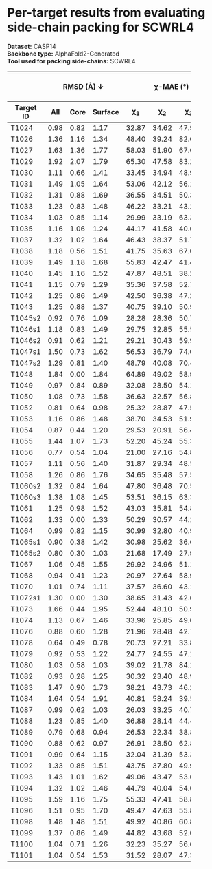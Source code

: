 # Per-target results from evaluating side-chain packing for SCWRL4

**Dataset:** CASP14  
**Backbone type:** AlphaFold2-Generated  
**Tool used for packing side-chains:** SCWRL4  
<table style="width:85%;">
  <thead>
    <tr>
      <th></th>
      <th colspan="3"><strong>RMSD (Å) ↓</strong></th>
      <th colspan="4"><strong>&chi;-MAE (°) ↓</strong></th>
      <th><strong>RR (%) ↑</strong></th>
      <th colspan="3"><strong>Steric Clashes (#) ↓</strong></th>
    </tr>
    <tr>
      <th><strong>Target ID</strong></th>
      <th><strong>All</strong></th>
      <th><strong>Core</strong></th>
      <th><strong>Surface</strong></th>
      <th>&chi;<sub>1</sub></th>
      <th>&chi;<sub>2</sub></th>
      <th>&chi;<sub>3</sub></th>
      <th>&chi;<sub>4</sub></th>
      <th>&chi;<sub>1-4</sub></th>
      <th>100%</th>
      <th>90%</th>
      <th>80%</th>
    </tr>
  </thead>
  <tbody>
    <tr>
      <td>T1024</td>
      <td>0.98</td>
      <td>0.82</td>
      <td>1.17</td>
      <td>32.87</td>
      <td>34.62</td>
      <td>47.95</td>
      <td>51.05</td>
      <td>46.6</td>
      <td>192.0</td>
      <td>46.0</td>
      <td>13.0</td>
    </tr>
    <tr>
      <td>T1026</td>
      <td>1.36</td>
      <td>1.16</td>
      <td>1.34</td>
      <td>48.40</td>
      <td>39.24</td>
      <td>82.00</td>
      <td>83.82</td>
      <td>34.6</td>
      <td>61.0</td>
      <td>17.0</td>
      <td>5.0</td>
    </tr>
    <tr>
      <td>T1027</td>
      <td>1.63</td>
      <td>1.36</td>
      <td>1.77</td>
      <td>58.03</td>
      <td>51.90</td>
      <td>67.69</td>
      <td>54.34</td>
      <td>19.6</td>
      <td>66.0</td>
      <td>15.0</td>
      <td>1.0</td>
    </tr>
    <tr>
      <td>T1029</td>
      <td>1.92</td>
      <td>2.07</td>
      <td>1.79</td>
      <td>65.30</td>
      <td>47.58</td>
      <td>83.24</td>
      <td>55.53</td>
      <td>23.1</td>
      <td>65.0</td>
      <td>8.0</td>
      <td>3.0</td>
    </tr>
    <tr>
      <td>T1030</td>
      <td>1.11</td>
      <td>0.66</td>
      <td>1.41</td>
      <td>33.45</td>
      <td>34.94</td>
      <td>48.95</td>
      <td>54.06</td>
      <td>40.8</td>
      <td>86.0</td>
      <td>13.0</td>
      <td>2.0</td>
    </tr>
    <tr>
      <td>T1031</td>
      <td>1.49</td>
      <td>1.05</td>
      <td>1.64</td>
      <td>53.06</td>
      <td>42.12</td>
      <td>56.13</td>
      <td>38.31</td>
      <td>23.0</td>
      <td>41.0</td>
      <td>15.0</td>
      <td>9.0</td>
    </tr>
    <tr>
      <td>T1032</td>
      <td>1.31</td>
      <td>0.88</td>
      <td>1.69</td>
      <td>36.55</td>
      <td>34.51</td>
      <td>50.32</td>
      <td>59.69</td>
      <td>37.4</td>
      <td>68.0</td>
      <td>21.0</td>
      <td>4.0</td>
    </tr>
    <tr>
      <td>T1033</td>
      <td>1.23</td>
      <td>0.83</td>
      <td>1.48</td>
      <td>46.22</td>
      <td>33.21</td>
      <td>43.24</td>
      <td>51.66</td>
      <td>30.9</td>
      <td>47.0</td>
      <td>7.0</td>
      <td>1.0</td>
    </tr>
    <tr>
      <td>T1034</td>
      <td>1.03</td>
      <td>0.85</td>
      <td>1.14</td>
      <td>29.99</td>
      <td>33.19</td>
      <td>63.31</td>
      <td>67.35</td>
      <td>44.0</td>
      <td>78.0</td>
      <td>20.0</td>
      <td>6.0</td>
    </tr>
    <tr>
      <td>T1035</td>
      <td>1.16</td>
      <td>1.06</td>
      <td>1.24</td>
      <td>44.17</td>
      <td>41.58</td>
      <td>40.61</td>
      <td>63.89</td>
      <td>25.3</td>
      <td>24.0</td>
      <td>2.0</td>
      <td>0.0</td>
    </tr>
    <tr>
      <td>T1037</td>
      <td>1.32</td>
      <td>1.02</td>
      <td>1.64</td>
      <td>46.43</td>
      <td>38.37</td>
      <td>51.78</td>
      <td>56.68</td>
      <td>30.4</td>
      <td>238.0</td>
      <td>50.0</td>
      <td>11.0</td>
    </tr>
    <tr>
      <td>T1038</td>
      <td>1.18</td>
      <td>0.56</td>
      <td>1.51</td>
      <td>41.75</td>
      <td>35.63</td>
      <td>67.05</td>
      <td>57.08</td>
      <td>40.8</td>
      <td>104.0</td>
      <td>16.0</td>
      <td>3.0</td>
    </tr>
    <tr>
      <td>T1039</td>
      <td>1.49</td>
      <td>1.18</td>
      <td>1.68</td>
      <td>55.83</td>
      <td>42.47</td>
      <td>41.42</td>
      <td>32.82</td>
      <td>21.2</td>
      <td>94.0</td>
      <td>28.0</td>
      <td>10.0</td>
    </tr>
    <tr>
      <td>T1040</td>
      <td>1.45</td>
      <td>1.16</td>
      <td>1.52</td>
      <td>47.87</td>
      <td>48.51</td>
      <td>38.24</td>
      <td>69.64</td>
      <td>19.3</td>
      <td>56.0</td>
      <td>10.0</td>
      <td>1.0</td>
    </tr>
    <tr>
      <td>T1041</td>
      <td>1.15</td>
      <td>0.79</td>
      <td>1.29</td>
      <td>35.36</td>
      <td>37.58</td>
      <td>52.74</td>
      <td>45.96</td>
      <td>36.6</td>
      <td>111.0</td>
      <td>23.0</td>
      <td>4.0</td>
    </tr>
    <tr>
      <td>T1042</td>
      <td>1.25</td>
      <td>0.86</td>
      <td>1.49</td>
      <td>42.50</td>
      <td>36.38</td>
      <td>47.28</td>
      <td>43.82</td>
      <td>33.6</td>
      <td>136.0</td>
      <td>19.0</td>
      <td>2.0</td>
    </tr>
    <tr>
      <td>T1043</td>
      <td>1.25</td>
      <td>0.88</td>
      <td>1.37</td>
      <td>40.75</td>
      <td>39.10</td>
      <td>50.95</td>
      <td>31.83</td>
      <td>32.3</td>
      <td>71.0</td>
      <td>14.0</td>
      <td>5.0</td>
    </tr>
    <tr>
      <td>T1045s2</td>
      <td>0.92</td>
      <td>0.76</td>
      <td>1.09</td>
      <td>28.28</td>
      <td>28.36</td>
      <td>50.70</td>
      <td>63.74</td>
      <td>51.0</td>
      <td>89.0</td>
      <td>20.0</td>
      <td>2.0</td>
    </tr>
    <tr>
      <td>T1046s1</td>
      <td>1.18</td>
      <td>0.83</td>
      <td>1.49</td>
      <td>29.75</td>
      <td>32.85</td>
      <td>55.59</td>
      <td>74.56</td>
      <td>52.2</td>
      <td>32.0</td>
      <td>5.0</td>
      <td>1.0</td>
    </tr>
    <tr>
      <td>T1046s2</td>
      <td>0.91</td>
      <td>0.62</td>
      <td>1.21</td>
      <td>29.21</td>
      <td>30.43</td>
      <td>59.97</td>
      <td>50.90</td>
      <td>50.4</td>
      <td>111.0</td>
      <td>21.0</td>
      <td>2.0</td>
    </tr>
    <tr>
      <td>T1047s1</td>
      <td>1.50</td>
      <td>0.73</td>
      <td>1.62</td>
      <td>56.53</td>
      <td>36.79</td>
      <td>74.06</td>
      <td>58.64</td>
      <td>36.8</td>
      <td>55.0</td>
      <td>10.0</td>
      <td>3.0</td>
    </tr>
    <tr>
      <td>T1047s2</td>
      <td>1.29</td>
      <td>0.81</td>
      <td>1.40</td>
      <td>48.79</td>
      <td>40.08</td>
      <td>70.49</td>
      <td>93.40</td>
      <td>33.9</td>
      <td>73.0</td>
      <td>11.0</td>
      <td>1.0</td>
    </tr>
    <tr>
      <td>T1048</td>
      <td>1.84</td>
      <td>0.00</td>
      <td>1.84</td>
      <td>64.89</td>
      <td>49.02</td>
      <td>58.98</td>
      <td>55.92</td>
      <td>9.8</td>
      <td>8.0</td>
      <td>1.0</td>
      <td>0.0</td>
    </tr>
    <tr>
      <td>T1049</td>
      <td>0.97</td>
      <td>0.84</td>
      <td>0.89</td>
      <td>32.08</td>
      <td>28.50</td>
      <td>54.16</td>
      <td>85.30</td>
      <td>56.9</td>
      <td>99.0</td>
      <td>24.0</td>
      <td>2.0</td>
    </tr>
    <tr>
      <td>T1050</td>
      <td>1.08</td>
      <td>0.73</td>
      <td>1.58</td>
      <td>36.63</td>
      <td>32.57</td>
      <td>56.80</td>
      <td>63.85</td>
      <td>45.8</td>
      <td>427.0</td>
      <td>90.0</td>
      <td>11.0</td>
    </tr>
    <tr>
      <td>T1052</td>
      <td>0.81</td>
      <td>0.64</td>
      <td>0.98</td>
      <td>25.32</td>
      <td>28.87</td>
      <td>47.55</td>
      <td>43.36</td>
      <td>59.7</td>
      <td>483.0</td>
      <td>101.0</td>
      <td>13.0</td>
    </tr>
    <tr>
      <td>T1053</td>
      <td>1.16</td>
      <td>0.86</td>
      <td>1.48</td>
      <td>38.70</td>
      <td>34.53</td>
      <td>51.96</td>
      <td>65.99</td>
      <td>36.9</td>
      <td>348.0</td>
      <td>93.0</td>
      <td>27.0</td>
    </tr>
    <tr>
      <td>T1054</td>
      <td>0.87</td>
      <td>0.44</td>
      <td>1.20</td>
      <td>29.53</td>
      <td>20.91</td>
      <td>56.44</td>
      <td>68.15</td>
      <td>57.1</td>
      <td>57.0</td>
      <td>14.0</td>
      <td>4.0</td>
    </tr>
    <tr>
      <td>T1055</td>
      <td>1.44</td>
      <td>1.07</td>
      <td>1.73</td>
      <td>52.20</td>
      <td>45.24</td>
      <td>55.35</td>
      <td>73.61</td>
      <td>31.0</td>
      <td>60.0</td>
      <td>11.0</td>
      <td>1.0</td>
    </tr>
    <tr>
      <td>T1056</td>
      <td>0.77</td>
      <td>0.54</td>
      <td>1.04</td>
      <td>21.00</td>
      <td>27.16</td>
      <td>54.80</td>
      <td>66.29</td>
      <td>59.0</td>
      <td>96.0</td>
      <td>21.0</td>
      <td>6.0</td>
    </tr>
    <tr>
      <td>T1057</td>
      <td>1.11</td>
      <td>0.56</td>
      <td>1.40</td>
      <td>31.87</td>
      <td>29.34</td>
      <td>48.52</td>
      <td>56.79</td>
      <td>50.0</td>
      <td>167.0</td>
      <td>48.0</td>
      <td>14.0</td>
    </tr>
    <tr>
      <td>T1058</td>
      <td>1.26</td>
      <td>0.86</td>
      <td>1.76</td>
      <td>34.65</td>
      <td>35.48</td>
      <td>57.56</td>
      <td>54.26</td>
      <td>43.6</td>
      <td>162.0</td>
      <td>37.0</td>
      <td>2.0</td>
    </tr>
    <tr>
      <td>T1060s2</td>
      <td>1.32</td>
      <td>0.84</td>
      <td>1.64</td>
      <td>47.80</td>
      <td>36.48</td>
      <td>70.52</td>
      <td>71.26</td>
      <td>37.5</td>
      <td>156.0</td>
      <td>27.0</td>
      <td>6.0</td>
    </tr>
    <tr>
      <td>T1060s3</td>
      <td>1.38</td>
      <td>1.08</td>
      <td>1.45</td>
      <td>53.51</td>
      <td>36.15</td>
      <td>63.33</td>
      <td>31.45</td>
      <td>37.7</td>
      <td>36.0</td>
      <td>8.0</td>
      <td>1.0</td>
    </tr>
    <tr>
      <td>T1061</td>
      <td>1.25</td>
      <td>0.98</td>
      <td>1.52</td>
      <td>43.03</td>
      <td>35.81</td>
      <td>54.84</td>
      <td>59.23</td>
      <td>37.1</td>
      <td>580.0</td>
      <td>142.0</td>
      <td>34.0</td>
    </tr>
    <tr>
      <td>T1062</td>
      <td>1.33</td>
      <td>0.00</td>
      <td>1.33</td>
      <td>50.29</td>
      <td>30.57</td>
      <td>44.14</td>
      <td>58.14</td>
      <td>39.3</td>
      <td>2.0</td>
      <td>0.0</td>
      <td>0.0</td>
    </tr>
    <tr>
      <td>T1064</td>
      <td>0.99</td>
      <td>0.82</td>
      <td>1.15</td>
      <td>30.99</td>
      <td>32.80</td>
      <td>40.93</td>
      <td>23.13</td>
      <td>59.3</td>
      <td>48.0</td>
      <td>19.0</td>
      <td>4.0</td>
    </tr>
    <tr>
      <td>T1065s1</td>
      <td>0.90</td>
      <td>0.38</td>
      <td>1.42</td>
      <td>30.98</td>
      <td>25.62</td>
      <td>36.64</td>
      <td>38.43</td>
      <td>58.1</td>
      <td>27.0</td>
      <td>3.0</td>
      <td>0.0</td>
    </tr>
    <tr>
      <td>T1065s2</td>
      <td>0.80</td>
      <td>0.30</td>
      <td>1.03</td>
      <td>21.68</td>
      <td>17.49</td>
      <td>27.93</td>
      <td>49.90</td>
      <td>66.7</td>
      <td>33.0</td>
      <td>9.0</td>
      <td>1.0</td>
    </tr>
    <tr>
      <td>T1067</td>
      <td>1.06</td>
      <td>0.45</td>
      <td>1.55</td>
      <td>29.92</td>
      <td>24.96</td>
      <td>51.17</td>
      <td>67.88</td>
      <td>55.4</td>
      <td>97.0</td>
      <td>12.0</td>
      <td>3.0</td>
    </tr>
    <tr>
      <td>T1068</td>
      <td>0.94</td>
      <td>0.41</td>
      <td>1.23</td>
      <td>20.97</td>
      <td>27.64</td>
      <td>58.93</td>
      <td>59.30</td>
      <td>55.4</td>
      <td>94.0</td>
      <td>22.0</td>
      <td>6.0</td>
    </tr>
    <tr>
      <td>T1070</td>
      <td>1.01</td>
      <td>0.74</td>
      <td>1.11</td>
      <td>37.57</td>
      <td>36.60</td>
      <td>43.14</td>
      <td>59.60</td>
      <td>43.2</td>
      <td>140.0</td>
      <td>28.0</td>
      <td>7.0</td>
    </tr>
    <tr>
      <td>T1072s1</td>
      <td>1.30</td>
      <td>0.00</td>
      <td>1.30</td>
      <td>38.65</td>
      <td>31.43</td>
      <td>42.66</td>
      <td>51.57</td>
      <td>41.1</td>
      <td>7.0</td>
      <td>0.0</td>
      <td>0.0</td>
    </tr>
    <tr>
      <td>T1073</td>
      <td>1.66</td>
      <td>0.44</td>
      <td>1.95</td>
      <td>52.44</td>
      <td>48.10</td>
      <td>50.92</td>
      <td>54.67</td>
      <td>21.2</td>
      <td>12.0</td>
      <td>1.0</td>
      <td>0.0</td>
    </tr>
    <tr>
      <td>T1074</td>
      <td>1.13</td>
      <td>0.67</td>
      <td>1.46</td>
      <td>33.96</td>
      <td>25.85</td>
      <td>49.63</td>
      <td>47.76</td>
      <td>51.4</td>
      <td>59.0</td>
      <td>16.0</td>
      <td>2.0</td>
    </tr>
    <tr>
      <td>T1076</td>
      <td>0.88</td>
      <td>0.60</td>
      <td>1.28</td>
      <td>21.96</td>
      <td>28.48</td>
      <td>42.76</td>
      <td>73.85</td>
      <td>58.3</td>
      <td>254.0</td>
      <td>54.0</td>
      <td>14.0</td>
    </tr>
    <tr>
      <td>T1078</td>
      <td>0.64</td>
      <td>0.49</td>
      <td>0.78</td>
      <td>20.73</td>
      <td>27.21</td>
      <td>33.81</td>
      <td>36.80</td>
      <td>66.3</td>
      <td>52.0</td>
      <td>14.0</td>
      <td>2.0</td>
    </tr>
    <tr>
      <td>T1079</td>
      <td>0.92</td>
      <td>0.53</td>
      <td>1.22</td>
      <td>24.77</td>
      <td>24.55</td>
      <td>47.16</td>
      <td>51.60</td>
      <td>54.6</td>
      <td>320.0</td>
      <td>55.0</td>
      <td>10.0</td>
    </tr>
    <tr>
      <td>T1080</td>
      <td>1.03</td>
      <td>0.58</td>
      <td>1.03</td>
      <td>39.02</td>
      <td>21.78</td>
      <td>84.13</td>
      <td>44.79</td>
      <td>53.1</td>
      <td>58.0</td>
      <td>12.0</td>
      <td>0.0</td>
    </tr>
    <tr>
      <td>T1082</td>
      <td>0.93</td>
      <td>0.28</td>
      <td>1.25</td>
      <td>30.32</td>
      <td>23.40</td>
      <td>48.94</td>
      <td>63.31</td>
      <td>53.7</td>
      <td>36.0</td>
      <td>6.0</td>
      <td>1.0</td>
    </tr>
    <tr>
      <td>T1083</td>
      <td>1.47</td>
      <td>0.90</td>
      <td>1.73</td>
      <td>38.21</td>
      <td>43.73</td>
      <td>46.21</td>
      <td>86.32</td>
      <td>40.5</td>
      <td>37.0</td>
      <td>15.0</td>
      <td>3.0</td>
    </tr>
    <tr>
      <td>T1084</td>
      <td>1.64</td>
      <td>0.54</td>
      <td>1.91</td>
      <td>40.81</td>
      <td>58.24</td>
      <td>39.59</td>
      <td>68.31</td>
      <td>27.1</td>
      <td>25.0</td>
      <td>6.0</td>
      <td>1.0</td>
    </tr>
    <tr>
      <td>T1087</td>
      <td>0.99</td>
      <td>0.62</td>
      <td>1.03</td>
      <td>26.03</td>
      <td>33.25</td>
      <td>40.70</td>
      <td>36.32</td>
      <td>45.6</td>
      <td>41.0</td>
      <td>11.0</td>
      <td>1.0</td>
    </tr>
    <tr>
      <td>T1088</td>
      <td>1.23</td>
      <td>0.85</td>
      <td>1.40</td>
      <td>36.88</td>
      <td>28.14</td>
      <td>44.46</td>
      <td>15.09</td>
      <td>52.1</td>
      <td>90.0</td>
      <td>24.0</td>
      <td>3.0</td>
    </tr>
    <tr>
      <td>T1089</td>
      <td>0.79</td>
      <td>0.68</td>
      <td>0.94</td>
      <td>26.53</td>
      <td>22.34</td>
      <td>38.84</td>
      <td>51.24</td>
      <td>56.5</td>
      <td>329.0</td>
      <td>82.0</td>
      <td>24.0</td>
    </tr>
    <tr>
      <td>T1090</td>
      <td>0.88</td>
      <td>0.62</td>
      <td>0.97</td>
      <td>26.91</td>
      <td>28.50</td>
      <td>62.82</td>
      <td>38.51</td>
      <td>55.8</td>
      <td>112.0</td>
      <td>26.0</td>
      <td>4.0</td>
    </tr>
    <tr>
      <td>T1091</td>
      <td>0.99</td>
      <td>0.64</td>
      <td>1.15</td>
      <td>32.04</td>
      <td>31.39</td>
      <td>53.37</td>
      <td>66.24</td>
      <td>49.0</td>
      <td>237.0</td>
      <td>60.0</td>
      <td>10.0</td>
    </tr>
    <tr>
      <td>T1092</td>
      <td>1.33</td>
      <td>0.85</td>
      <td>1.51</td>
      <td>43.75</td>
      <td>37.80</td>
      <td>49.91</td>
      <td>71.01</td>
      <td>33.6</td>
      <td>207.0</td>
      <td>40.0</td>
      <td>4.0</td>
    </tr>
    <tr>
      <td>T1093</td>
      <td>1.43</td>
      <td>1.01</td>
      <td>1.62</td>
      <td>49.06</td>
      <td>43.47</td>
      <td>53.67</td>
      <td>58.33</td>
      <td>29.3</td>
      <td>363.0</td>
      <td>91.0</td>
      <td>19.0</td>
    </tr>
    <tr>
      <td>T1094</td>
      <td>1.32</td>
      <td>1.02</td>
      <td>1.46</td>
      <td>44.79</td>
      <td>40.04</td>
      <td>54.62</td>
      <td>60.52</td>
      <td>32.6</td>
      <td>290.0</td>
      <td>44.0</td>
      <td>4.0</td>
    </tr>
    <tr>
      <td>T1095</td>
      <td>1.59</td>
      <td>1.16</td>
      <td>1.75</td>
      <td>55.33</td>
      <td>47.41</td>
      <td>58.84</td>
      <td>64.38</td>
      <td>22.1</td>
      <td>401.0</td>
      <td>83.0</td>
      <td>18.0</td>
    </tr>
    <tr>
      <td>T1096</td>
      <td>1.51</td>
      <td>0.95</td>
      <td>1.70</td>
      <td>49.47</td>
      <td>47.63</td>
      <td>55.84</td>
      <td>44.39</td>
      <td>30.7</td>
      <td>226.0</td>
      <td>39.0</td>
      <td>7.0</td>
    </tr>
    <tr>
      <td>T1098</td>
      <td>1.48</td>
      <td>1.48</td>
      <td>1.51</td>
      <td>49.92</td>
      <td>40.86</td>
      <td>60.87</td>
      <td>38.06</td>
      <td>43.1</td>
      <td>241.0</td>
      <td>53.0</td>
      <td>5.0</td>
    </tr>
    <tr>
      <td>T1099</td>
      <td>1.37</td>
      <td>0.86</td>
      <td>1.49</td>
      <td>44.82</td>
      <td>43.68</td>
      <td>52.00</td>
      <td>53.73</td>
      <td>27.1</td>
      <td>86.0</td>
      <td>20.0</td>
      <td>1.0</td>
    </tr>
    <tr>
      <td>T1100</td>
      <td>1.04</td>
      <td>0.71</td>
      <td>1.26</td>
      <td>32.23</td>
      <td>35.27</td>
      <td>56.66</td>
      <td>58.57</td>
      <td>42.8</td>
      <td>108.0</td>
      <td>15.0</td>
      <td>4.0</td>
    </tr>
    <tr>
      <td>T1101</td>
      <td>1.04</td>
      <td>0.54</td>
      <td>1.53</td>
      <td>31.52</td>
      <td>28.07</td>
      <td>47.38</td>
      <td>63.54</td>
      <td>55.7</td>
      <td>153.0</td>
      <td>43.0</td>
      <td>7.0</td>
    </tr>
  </tbody>
</table>